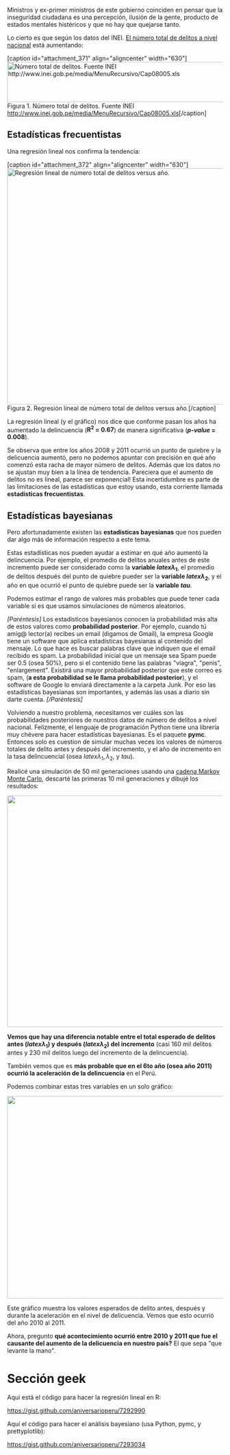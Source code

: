 Ministros y ex-primer ministros de este gobierno coinciden en pensar que la inseguridad ciudadana es una percepción, ilusión de la gente, producto de estados mentales histéricos y que no hay que quejarse tanto.

Lo cierto es que según los datos del INEI. <a href="http://www.inei.gob.pe/media/MenuRecursivo/Cap08005.xls">El número total de delitos a nivel nacional</a> está aumentando:

[caption id="attachment_371" align="aligncenter" width="630"]<a href="http://aniversarioperu.files.wordpress.com/2013/11/delitos_totales.png"><img class="size-large wp-image-371" alt="Número total de delitos. Fuente INEI http://www.inei.gob.pe/media/MenuRecursivo/Cap08005.xls" src="http://aniversarioperu.files.wordpress.com/2013/11/delitos_totales.png?w=630" width="630" height="94" /></a> Figura 1. Número total de delitos. Fuente INEI <a href="http://www.inei.gob.pe/media/MenuRecursivo/Cap08005.xls">http://www.inei.gob.pe/media/MenuRecursivo/Cap08005.xls</a>[/caption]

<h2>Estadísticas frecuentistas</h2>
Una regresión lineal nos confirma la tendencia:

[caption id="attachment_372" align="aligncenter" width="630"]<a href="http://aniversarioperu.files.wordpress.com/2013/11/delitos_totales_nivel_nacional.png"><img class="size-large wp-image-372" alt="Regresión lineal de número total de delitos versus año." src="http://aniversarioperu.files.wordpress.com/2013/11/delitos_totales_nivel_nacional.png?w=630" width="630" height="551" /></a> Figura 2. Regresión lineal de número total de delitos versus año.[/caption]

La regresión lineal (y el gráfico) nos dice que conforme pasan los años ha aumentado la delincuencia (<strong>R<sup>2</sup> = 0.67</strong>) de manera significativa (<strong><i>p-value</i> = 0.008</strong>).

Se observa que entre los años 2008 y 2011 ocurrió un punto de quiebre y la delicuencia aumentó, pero no podemos apuntar con precisión en qué año comenzó esta racha de mayor número de delitos. Además que los datos no se ajustan muy bien a la línea de tendencia. Pareciera que el aumento de delitos no es lineal, parece ser exponencial! Esta incertidumbre es parte de las limitaciones de las estadísticas que estoy usando, esta corriente llamada <strong>estadísticas frecuentistas</strong>.

<h2>Estadísticas bayesianas</h2>
Pero afortunadamente existen las <strong>estadísticas bayesianas</strong> que nos pueden dar algo más de información respecto a este tema.

Estas estadísticas nos pueden ayudar a estimar en qué año aumentó la delincuencia. Por ejemplo, el promedio de delitos anuales antes de este incremento puede ser considerado como la <strong>variable $latex \lambda_1$</strong>, el promedio de delitos después del punto de quiebre pueder ser la <strong>variable $latex \lambda_2$</strong>, y el año en que ocurrió el punto de quiebre puede ser la <strong>variable <i>tau</i></strong>.

Podemos estimar el rango de valores más probables que puede tener cada variable si es que usamos simulaciones de números aleatorios.

<em>[Paréntesis]</em>
Los estadísticos bayesianos conocen la probabilidad más alta de estos valores como <strong>probabilidad posterior</strong>. Por ejemplo, cuando tú amig@ lector(a) recibes un email (digamos de Gmail), la empresa Google tiene un software que aplica estadísticas bayesianas al contenido del mensaje. Lo que hace es buscar palabras clave que indiquen que el email recibido es spam. La probabilidad inicial que un mensaje sea Spam puede ser 0.5 (osea 50%), pero si el contenido tiene las palabras "viagra", "penis", "enlargement". Existirá una mayor probabilidad posterior que este correo es spam, (<strong>a esta probabilidad se le llama probabilidad posterior</strong>), y el software de Google lo enviará directamente a la carpeta Junk. Por eso las estadísticas bayesianas son importantes, y además las usas a diario sin darte cuenta.
<em>[/Paréntesis]</em>

Volviendo a nuestro problema, necesitamos ver cuáles son las probabilidades posteriores de nuestros datos de número de delitos a nivel nacional. Felizmente, el lenguaje de programación Python tiene una librería muy chévere para hacer estadísticas bayesianas. Es el paquete <strong>pymc</strong>. Entonces solo es cuestion de simular muchas veces los valores de números totales de delito antes y después del incremento, y el año de incremento en la tasa delincuencial (osea $latex \lambda_1, \lambda_2,$ y <em>tau</em>).

Realicé una simulación de 50 mil generaciones usando una <a href="http://en.wikipedia.org/wiki/Markov_chain_Monte_Carlo">cadena Markov Monte Carlo</a>, descarté las primeras 10 mil generaciones y dibujé los resultados:

<a href="http://aniversarioperu.files.wordpress.com/2013/11/plot1.png"><img class="aligncenter size-large wp-image-376" alt="" src="http://aniversarioperu.files.wordpress.com/2013/11/plot1.png?w=630" width="630" height="540" /></a>

<strong>Vemos que hay una diferencia notable entre el total esperado de delitos antes ($latex \lambda_1$) y después ($latex \lambda_2$) del incremento</strong> (casi 160 mil delitos antes y 230 mil delitos luego del incremento de la delincuencia).

También vemos que es <strong>más probable que en el 6to año (osea año 2011) ocurrió la aceleración de la delincuencia</strong> en el Perú. 

Podemos combinar estas tres variables en un solo gráfico:

<a href="http://aniversarioperu.files.wordpress.com/2013/11/plot2.png"><img src="http://aniversarioperu.files.wordpress.com/2013/11/plot2.png?w=630" alt="" width="630" height="472" class="aligncenter size-large wp-image-377" /></a>

Este gráfico muestra los valores esperados de delito antes, después y durante la aceleración en el nivel de delicuencia. Vemos que esto ocurrió del año 2010 al 2011.

Ahora, pregunto <strong>qué acontecimiento ocurrió entre 2010 y 2011 que fue el causante del aumento de la delicuencia en nuestro país?</strong> El que sepa "que levante la mano".


<h1>Sección geek</h1>

Aquí está el código para hacer la regresión lineal en R:

https://gist.github.com/aniversarioperu/7292990

Aquí el código para hacer el análisis bayesiano (usa Python, pymc, y prettyplotlib):

https://gist.github.com/aniversarioperu/7293034
